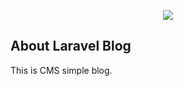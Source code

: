 <p align="center"><img src="https://laravel.com/assets/img/components/logo-laravel.svg"></p>
 
## About Laravel Blog

This is CMS simple blog. 

 